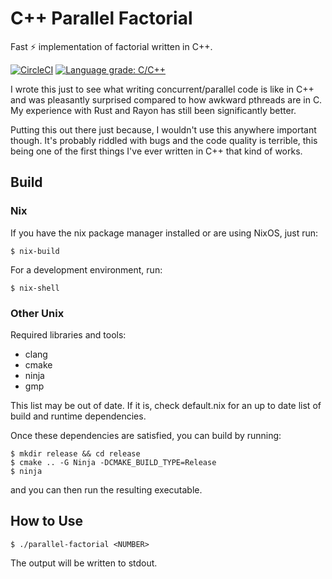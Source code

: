 # C++ Parallel Factorial

Fast ⚡ implementation of factorial written in C++.

[![CircleCI](https://circleci.com/gh/doggodoge/cpp-parallel-factorial/tree/main.svg?style=svg)](https://circleci.com/gh/doggodoge/cpp-parallel-factorial/tree/main)
[![Language grade: C/C++](https://img.shields.io/lgtm/grade/cpp/g/doggodoge/cpp-parallel-factorial.svg?logo=lgtm&logoWidth=18)](https://lgtm.com/projects/g/doggodoge/cpp-parallel-factorial/context:cpp)

I wrote this just to see what writing concurrent/parallel code is like in C++
and was pleasantly surprised compared to how awkward pthreads are in C. My
experience with Rust and Rayon has still been significantly better.

Putting this out there just because, I wouldn't use this anywhere important
though. It's probably riddled with bugs and the code quality is terrible, this
being one of the first things I've ever written in C++ that kind of works.

## Build

### Nix

If you have the nix package manager installed or are using NixOS, just run:

```shell
$ nix-build
```

For a development environment, run:

```shell
$ nix-shell
```

### Other Unix

Required libraries and tools:

- clang
- cmake
- ninja
- gmp

This list may be out of date. If it is, check default.nix for an up to date
list of build and runtime dependencies.

Once these dependencies are satisfied, you can build by running:

```
$ mkdir release && cd release
$ cmake .. -G Ninja -DCMAKE_BUILD_TYPE=Release
$ ninja
```

and you can then run the resulting executable.

## How to Use

```shell
$ ./parallel-factorial <NUMBER>
```

The output will be written to stdout.

